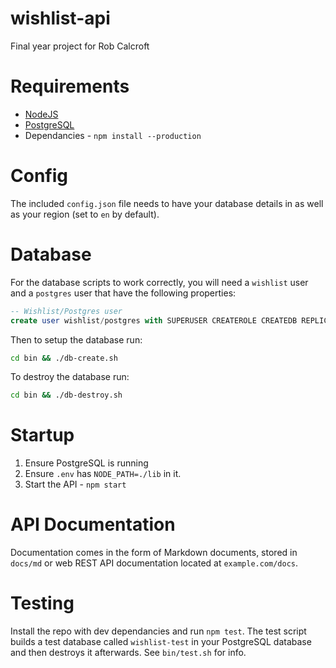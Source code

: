 # wishlist-api

Final year project for Rob Calcroft

# Requirements
- [NodeJS](https://nodejs.org/en/download/)
- [PostgreSQL](http://www.postgresql.org/download/)
- Dependancies - `npm install --production`

# Config
The included `config.json` file needs to have your database details in as well as your region (set to `en` by default).

# Database
For the database scripts to work correctly, you will need a `wishlist` user and a `postgres` user that have the following properties:
```sql
-- Wishlist/Postgres user
create user wishlist/postgres with SUPERUSER CREATEROLE CREATEDB REPLICATION PASSWORD '<NEWPASSWORD>';
```
Then to setup the database run:
```bash
cd bin && ./db-create.sh
```
To destroy the database run:
```bash
cd bin && ./db-destroy.sh
```

# Startup
1. Ensure PostgreSQL is running
2. Ensure `.env` has `NODE_PATH=./lib` in it.
3. Start the API - `npm start`

# API Documentation
Documentation comes in the form of Markdown documents, stored in `docs/md` or web REST API documentation located at `example.com/docs`.

# Testing
Install the repo with dev dependancies and run `npm test`. The test script builds a test database called `wishlist-test` in your PostgreSQL database and then destroys it afterwards. See `bin/test.sh` for info.
